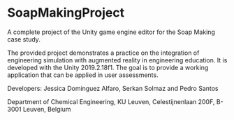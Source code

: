 # SoapMakingProject

A complete project of the Unity game engine editor for the Soap Making case study.

The provided project demonstrates a practice on the integration of engineering simulation with augmented reality in engineering education. It is developed with the Unity 2019.2.18f1. The goal is to provide a working application that can be applied in user assessments.

Developers: Jessica Dominguez Alfaro, Serkan Solmaz and Pedro Santos

Department of Chemical Engineering, KU Leuven, Celestijnenlaan 200F, B-3001 Leuven, Belgium
